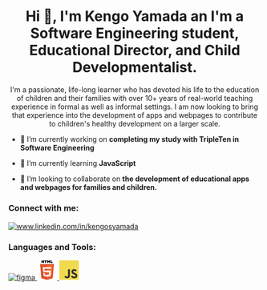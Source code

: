 <h1 align="center">Hi 👋, I'm Kengo Yamada an I'm a Software Engineering student, Educational Director, and Child Developmentalist.</h1>
<p align="center">I'm a passionate, life-long learner who has devoted his life to the education of children and their families with over 10+ years of real-world teaching experience in formal as well as informal settings. I am now looking to bring that experience into the development of apps and webpages to contribute to children's healthy development on a larger scale.</p>

- 🔭 I’m currently working on **completing my study with TripleTen in Software Engineering**

- 🌱 I’m currently learning **JavaScript**

- 👯 I’m looking to collaborate on **the development of educational apps and webpages for families and children.**

<h3 align="left">Connect with me:</h3>
<p align="left">
<a href="https://linkedin.com/in/www.linkedin.com/in/kengosyamada" target="blank"><img align="center" src="https://raw.githubusercontent.com/rahuldkjain/github-profile-readme-generator/master/src/images/icons/Social/linked-in-alt.svg" alt="www.linkedin.com/in/kengosyamada" height="30" width="40" /></a>
</p>

<h3 align="left">Languages and Tools:</h3>
<p align="left"> <a href="https://www.figma.com/" target="_blank" rel="noreferrer"> <img src="https://www.vectorlogo.zone/logos/figma/figma-icon.svg" alt="figma" width="40" height="40"/> </a> <a href="https://www.w3.org/html/" target="_blank" rel="noreferrer"> <img src="https://raw.githubusercontent.com/devicons/devicon/master/icons/html5/html5-original-wordmark.svg" alt="html5" width="40" height="40"/> </a> <a href="https://developer.mozilla.org/en-US/docs/Web/JavaScript" target="_blank" rel="noreferrer"> <img src="https://raw.githubusercontent.com/devicons/devicon/master/icons/javascript/javascript-original.svg" alt="javascript" width="40" height="40"/> </a> </p>

